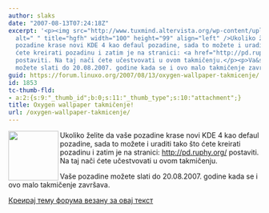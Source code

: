 ```yaml
---
author: slaks
date: "2007-08-13T07:24:18Z"
excerpt: '<p><img src="http://www.tuxmind.altervista.org/wp-content/uploads/2006/12/180px-oxygen-front.jpeg"
  alt=" " title="hgfh" width="100" height="99" align="left" />Ukoliko želite da va&scaron;e
  pozadine krase novi KDE 4 kao defaul pozadine, sada to možete i uraditi tako &scaron;to
  ćete kreirati pozadinu i zatim je na stranici: <a href="http://pd.ruphy.org/">http://pd.ruphy.org/</a>
  postaviti. Na taj nači ćete učestvovati u ovom takmičenju.</p><p>Va&scaron;e pozadine
  možete slati do 20.08.2007. godine kada se i ovo malo takmičenje zavr&scaron;ava.&nbsp;&nbsp;</p>'
guid: https://forum.linuxo.org/2007/08/13/oxygen-wallpaper-takmicenje/
id: 1853
tc-thumb-fld:
- a:2:{s:9:"_thumb_id";b:0;s:11:"_thumb_type";s:10:"attachment";}
title: Oxygen wallpaper takmičenje!
url: /oxygen-wallpaper-takmicenje/
---
```

<img src="http://www.tuxmind.altervista.org/wp-content/uploads/2006/12/180px-oxygen-front.jpeg" alt=" " title="hgfh" width="100" height="99" align="left" />Ukoliko želite da va&scaron;e pozadine krase novi KDE 4 kao defaul pozadine, sada to možete i uraditi tako &scaron;to ćete kreirati pozadinu i zatim je na stranici: <http://pd.ruphy.org/> postaviti. Na taj nači ćete učestvovati u ovom takmičenju.

Va&scaron;e pozadine možete slati do 20.08.2007. godine kada se i ovo malo takmičenje zavr&scaron;ava.&nbsp;&nbsp;

<!--break-->

[Креирај тему форума везану за овај текст](https://linuxo.org/nova-tema-na-forumu/?se_pid=1853)